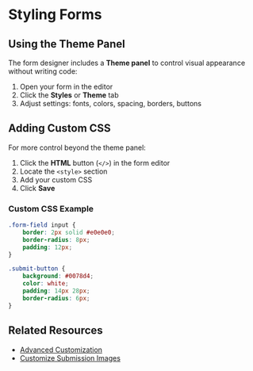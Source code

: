 # Styling Forms

## Using the Theme Panel

The form designer includes a **Theme panel** to control visual appearance without writing code:

1. Open your form in the editor
2. Click the **Styles** or **Theme** tab
3. Adjust settings: fonts, colors, spacing, borders, buttons

## Adding Custom CSS

For more control beyond the theme panel:

1. Click the **HTML** button (`</>`) in the form editor
2. Locate the `<style>` section
3. Add your custom CSS
4. Click **Save**

### Custom CSS Example

```css
.form-field input {
    border: 2px solid #e0e0e0;
    border-radius: 8px;
    padding: 12px;
}

.submit-button {
    background: #0078d4;
    color: white;
    padding: 14px 28px;
    border-radius: 6px;
}
```

## Related Resources

- [Advanced Customization](advanced-customization.md)
- [Customize Submission Images](../how-to/customize-submission-images.md)
